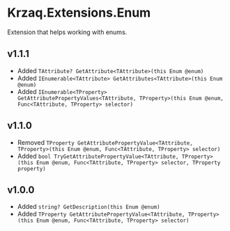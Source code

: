 ﻿# Krzaq.Extensions.Enum
Extension that helps working with enums.

## v1.1.1
* Added `TAttribute? GetAttribute<TAttribute>(this Enum @enum)`
* Added `IEnumerable<TAttribute> GetAttributes<TAttribute>(this Enum @enum)`
* Added `IEnumerable<TProperty> GetAttributePropertyValues<TAttribute, TProperty>(this Enum @enum, Func<TAttribute, TProperty> selector)`

## v1.1.0
* Removed `TProperty GetAttributePropertyValue<TAttribute, TProperty>(this Enum @enum, Func<TAttribute, TProperty> selector)`
* Added `bool TryGetAttributePropertyValue<TAttribute, TProperty>(this Enum @enum, Func<TAttribute, TProperty> selector, TProperty property)`

## v1.0.0
* Added `string? GetDescription(this Enum @enum)`
* Added `TProperty GetAttributePropertyValue<TAttribute, TProperty>(this Enum @enum, Func<TAttribute, TProperty> selector)`
